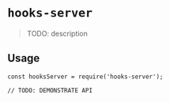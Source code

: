 # `hooks-server`

> TODO: description

## Usage

```
const hooksServer = require('hooks-server');

// TODO: DEMONSTRATE API
```
